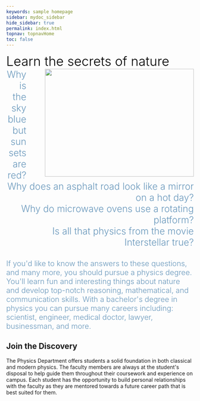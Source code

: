 ```yaml
---
keywords: sample homepage
sidebar: mydoc_sidebar
hide_sidebar: true
permalink: index.html
topnav: topnavHome
toc: false
---
```





<div style="color:black; font-size: 35px;
font-style: normal; font-weight: 300;">
Learn the secrets of nature
</div>



<div style="float:right;">
<img
src="https://byui-physics.github.io/main/images/datwylerteaching.jpg"
alt="" style="width:400px;height:289px; margin-left:50px;
margin-right:0px">
<br/>
</div>


<div style="font-weight:300; color:#6897bb; 
font-size:25px; text-align:right;">
Why is the sky blue but sunsets are red? <br/>
Why does an asphalt road look like a mirror on a hot day? <br/>
Why do microwave ovens use a rotating platform? <br/>
Is all that physics from the movie Interstellar true?  <br/> <br/>
</div>
<div style="font-weight:300; color:#6897bb; font-size:20px;
text-align: left"> 
If you'd like to know the answers to these questions, and many more, you
should pursue a physics degree.  You'll learn fun and interesting
things about nature and develop top-notch reasoning,
mathematical, and communication skills.  With a bachelor's degree in
physics you can pursue many careers including: scientist, engineer,
medical doctor, lawyer, businessman, and more.


</div>


## **Join the Discovery**

The Physics Department offers students a solid foundation in both classical and modern physics. The faculty members are always at the student's disposal to help guide them throughout their coursework and experience on campus. Each student has the opportunity to build personal relationships with the faculty as they are mentored towards a future career path that is best suited for them.


[handbook]: https://www.byui.edu/documents/physics/Handbook2.pdf
